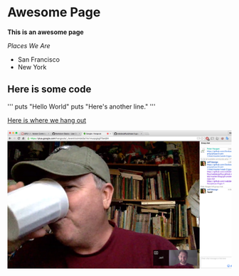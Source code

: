 # Awesome Page

**This is an awesome page**

*Places We Are*
- San Francisco
- New York

## Here is some code

'''
puts "Hello World"
puts "Here's another line."
'''

[Here is where we hang out](https://plus.google.com/hangouts/_/event/ccimbk3a1hs1muqcgkgf75e4j64)

<img src="https://github.com/webdevjeffus/phase-0-gps-1/blob/master/coding-selfie.png" alt="Picture of us completing challenge">


